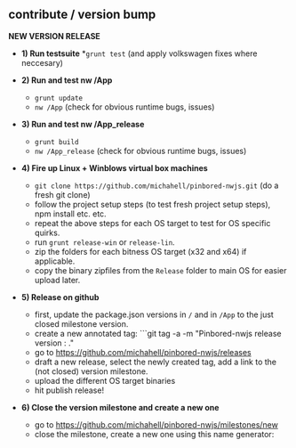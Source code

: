contribute / version bump
-------------------------

**NEW VERSION RELEASE**

* **1) Run testsuite** 
  *```grunt test``` (and apply volkswagen fixes where neccesary)

* **2) Run and test nw /App** 
  * ```grunt update```
  * ```nw /App``` (check for obvious runtime bugs, issues)

* **3) Run and test nw /App_release**
  * ```grunt build```
  * ```nw /App_release``` (check for obvious runtime bugs, issues)

* **4) Fire up Linux + Winblows virtual box machines**
  * ```git clone https://github.com/michahell/pinbored-nwjs.git``` (do a fresh git clone)
  * follow the project setup steps (to test fresh project setup steps), npm install etc. etc.
  * repeat the above steps for each OS target to test for OS specific quirks.
  * run ```grunt release-win``` or ```release-lin```.
  * zip the folders for each bitness OS target (x32 and x64) if applicable.
  * copy the binary zipfiles from the ```Release``` folder to main OS for easier upload later.

* **5) Release on github**
  * first, update the package.json versions in ```/``` and in ```/App``` to the just closed milestone version.
  * create a new annotated tag: ```git tag -a <version number> -m "Pinbored-nwjs release version <version number> : <version name>."
  * go to https://github.com/michahell/pinbored-nwjs/releases
  * draft a new release, select the newly created tag, add a link to the (not closed) version milestone.
  * upload the different OS target binaries
  * hit publish release!

* **6) Close the version milestone and create a new one**
  * go to https://github.com/michahell/pinbored-nwjs/milestones/new
  * close the milestone, create a new one using this name generator: 